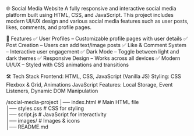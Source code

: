 🌐 Social Media Website
A fully responsive and interactive social media platform built using HTML, CSS, and JavaScript. This project includes modern UI/UX design and various social media features such as user posts, likes, comments, and profile pages.

🚀 Features
✅ User Profiles – Customizable profile pages with user details
✅ Post Creation – Users can add text/image posts
✅ Like & Comment System – Interactive user engagement
✅ Dark Mode – Toggle between light and dark themes
✅ Responsive Design – Works across all devices
✅ Modern UI/UX – Styled with CSS animations and transitions

🛠️ Tech Stack
Frontend: HTML, CSS, JavaScript (Vanilla JS)
Styling: CSS Flexbox & Grid, Animations
JavaScript Features: Local Storage, Event Listeners, Dynamic DOM Manipulation

/social-media-project
│── index.html       # Main HTML file  
│── styles.css       # CSS for styling  
│── script.js        # JavaScript for interactivity  
│── images/          # Images & icons  
│── README.md  
